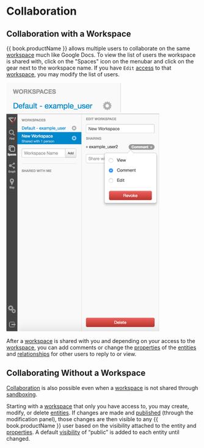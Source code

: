 # Collaboration

## Collaboration with a Workspace

{{ book.productName }} allows multiple users to collaborate on the same [workspace](workspaces.md) much like Google Docs.
To view the list of users the workspace is shared with, click on the "Spaces" icon on the menubar and click on the gear next
 to the workspace name. If you have `Edit` [access](data-access-control.md) to that [workspace](workspaces.md), you may
 modify the list of users.

<img src = images/workspace-name.png width="300">


<img src = images/workspace-collaboration.png width="400">

After a [workspace](workspaces.md) is shared with you and depending on your access to the [workspace](workspaces.md), you
can add comments or change the [properties](properties.md) of the [entities](entities.md) and [relationships](edges.md)
for other users to reply to or view.


## Collaborating Without a Workspace
[Collaboration](collaboration.md) is also possible even when a [workspace](workspaces.md) is not shared through
[sandboxing](sandboxing-and-publishing.md).


Starting with a [workspace](workspaces.md) that only you have access to, you may create, modify, or delete [entities](entities.md).
If changes are made and [published](sandboxing-and-publishing.md) (through the modification panel), those changes are then
visible to any {{ book.productName }}  user based on
the visibility attached to the entity and [properties](properties.md). A default [visibility](data-access-control.md)
of “public” is added to each entity until changed.


<!--
TODO:
- typeahead for users
- user list
- changing workspace privileges
- real-time updates
-->
